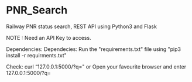# PNR_Search

Railway PNR status search, REST API using Python3 and Flask

NOTE : Need an API Key to access.

Dependencies: Dependecies: Run the "requirements.txt" file using "pip3 install -r requirments.txt"

Check: curl “127.0.0.1:5000/?q=<pnrnum>" or Open your favourite browser and enter 127.0.0.1:5000/?q=<pnrnum>
